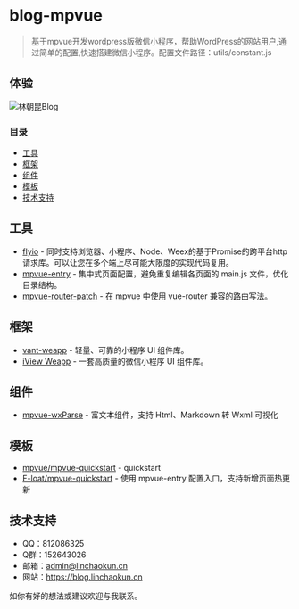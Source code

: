 # blog-mpvue

> 基于mpvue开发wordpress版微信小程序，帮助WordPress的网站用户,通过简单的配置,快速搭建微信小程序。配置文件路径：utils/constant.js

## 体验
![林朝昆Blog](https://blog.linchaokun.cn/wp-content/uploads/2018/08/qrcode.jpeg)

### 目录

- [工具](#工具)
- [框架](#框架)
- [组件](#组件)
- [模板](#模板)
- [技术支持](#技术支持)

## 工具
* [flyio](https://github.com/wendux/fly/blob/master/README-CH.md) - 同时支持浏览器、小程序、Node、Weex的基于Promise的跨平台http请求库。可以让您在多个端上尽可能大限度的实现代码复用。
* [mpvue-entry](https://github.com/F-loat/mpvue-entry) - 集中式页面配置，避免重复编辑各页面的 main.js 文件，优化目录结构。
* [mpvue-router-patch](https://github.com/F-loat/mpvue-router-patch) - 在 mpvue 中使用 vue-router 兼容的路由写法。

## 框架

* [vant-weapp](https://github.com/youzan/vant-weapp) - 轻量、可靠的小程序 UI 组件库。
* [iView Weapp](https://github.com/TalkingData/iview-weapp) - 一套高质量的微信小程序 UI 组件库。

## 组件

* [mpvue-wxParse](https://github.com/F-loat/mpvue-wxParse) - 富文本组件，支持 Html、Markdown 转 Wxml 可视化


## 模板

* [mpvue/mpvue-quickstart](https://github.com/mpvue/mpvue-quickstart) - quickstart
* [F-loat/mpvue-quickstart](https://github.com/F-loat/mpvue-quickstart) - 使用 mpvue-entry 配置入口，支持新增页面热更新

## 技术支持
* QQ：812086325
* Q群：152643026
* 邮箱：admin@linchaokun.cn
* 网站：https://blog.linchaokun.cn

如你有好的想法或建议欢迎与我联系。